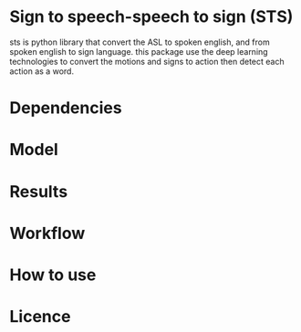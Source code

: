 # Sign to speech-speech to sign (STS) 
sts is python library that convert the ASL to spoken english, and from spoken english to sign language. 
this package use the deep learning technologies to convert the motions and signs to action 
then detect each action as a word.

# Dependencies

# Model

# Results

# Workflow

# How to use

# Licence